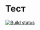 # Тест 

[![Build status](https://ci.appveyor.com/api/projects/status/90cx7f61sl4u8i4e?svg=true)](https://ci.appveyor.com/project/Norddisciple/unit-test-2)
